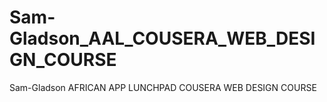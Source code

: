 # Sam-Gladson_AAL_COUSERA_WEB_DESIGN_COURSE
Sam-Gladson AFRICAN APP LUNCHPAD COUSERA WEB DESIGN COURSE
